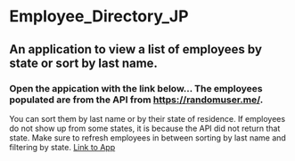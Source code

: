 # Employee_Directory_JP

## An application to view a list of employees by state or sort by last name.

### Open the appication with the link below... The employees populated are from the API from https://randomuser.me/.
You can sort them by last name or by their state of residence. If employees do not show up from some states, it is because the API did not return that
state. Make sure to refresh employees in between sorting by last name and filtering by state.
<a href="https://jcbpetersen1995.github.io/Employee_Directory_JP/" target="_blank">Link to App</a>
